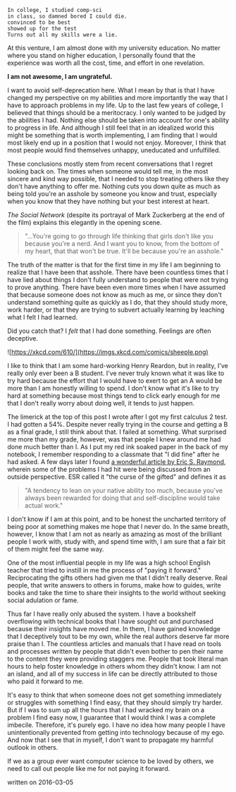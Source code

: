     In college, I studied comp-sci
    in class, so damned bored I could die.
    convinced to be best
    showed up for the test
    Turns out all my skills were a lie.

At this venture, I am almost done with my university education. No matter where you stand on higher education, I personally found that the experience was worth all the cost, time, and effort in one revelation.

**I am not awesome, I am ungrateful.**

I want to avoid self-deprecation here. What I mean by that is that I have changed my perspective on my abilities and more importantly the way that I have to approach problems in my life. Up to the last few years of college, I believed that things should be a meritocracy. I only wanted to be judged by the abilities I had. Nothing else should be taken into account for one's ability to progress in life. And although I still feel that in an idealized world this might be something that is worth implementing, I am finding that I would most likely end up in a position that I would not enjoy. Moreover, I think that most people would find themselves unhappy, uneducated and unfulfilled.

These conclusions mostly stem from recent conversations that I regret looking back on. The times when someone would tell me, in the most sincere and kind way possible, that I needed to stop treating others like they don't have anything to offer me. Nothing cuts you down quite as much as being told you're an asshole by someone you know and trust, especially when you know that they have nothing but your best interest at heart.

*The Social Network* (despite its portrayal of Mark Zuckerberg at the end of the film) explains this elegantly in the opening scene.

> "...You're going to go through life thinking that girls don't like you because you're a nerd. And I want you to know, from the bottom of my heart, that that won't be true. It'll be because you're an asshole."

The truth of the matter is that for the first time in my life I am beginning to realize that I have been that asshole. There have been countless times that I have lied about things I don't fully understand to people that were not trying to prove anything. There have been even more times when I have assumed that because someone does not know as much as me, or since they don't understand something quite as quickly as I do, that they should study more, work harder, or that they are trying to subvert actually learning by leaching what I felt I had learned.

Did you catch that? I *felt* that I had done something. Feelings are often deceptive.

![https://xkcd.com/610/](https://imgs.xkcd.com/comics/sheeple.png)

I like to think that I am some hard-working Henry Reardon, but in reality, I've really only ever been a B student. I've never truly known what it was like to try hard because the effort that I would have to exert to get an A would be more than I am honestly willing to spend. I don't know what it's like to try hard at something because most things tend to click early enough for me that I don't really worry about doing well, it tends to just happen.

The limerick at the top of this post I wrote after I got my first calculus 2 test. I had gotten a 54%. Despite never really trying in the course and getting a B as a final grade, I still think about that. I failed at something. What surprised me more than my grade, however, was that people I knew around me had done much better than I. As I put my red ink soaked paper in the back of my notebook, I remember responding to a classmate that \"I did fine\" after he had asked. A few days later I found [a wonderful article by Eric S. Raymond](https://www.vanadac.com/~dajhorn/novelties/ESR%20-%20Curse%20Of%20The%20Gifted.html), wherein some of the problems I had hit were being discussed from an outside perspective. ESR called it \"the curse of the gifted\" and defines it as

> "A tendency to lean on your native ability too much, because you've always been rewarded for doing that and self-discipline would take actual work."

I don't know if I am at this point, and to be honest the uncharted territory of being poor at something makes me hope that I never do. In the same breath, however, I know that I am not as nearly as amazing as most of the brilliant people I work with, study with, and spend time with, I am sure that a fair bit of them might feel the same way.

One of the most influential people in my life was a high school English teacher that tried to instill in me the process of \"paying it forward.\" Reciprocating the gifts others had given me that I didn't really deserve. Real people, that write answers to others in forums, make how to guides, write books and take the time to share their insights to the world without seeking social adulation or fame. 

Thus far I have really only abused the system. I have a bookshelf overflowing with technical books that I have sought out and purchased because their insights have moved me. In them, I have gained knowledge that I deceptively tout to be my own, while the real authors deserve far more praise than I. The countless articles and manuals that I have read on tools and processes written by people that didn't even bother to pen their name to the content they were providing staggers me. People that took literal man hours to help foster knowledge in others whom they didn't know. I am not an island, and all of my success in life can be directly attributed to those who paid it forward to me.

It's easy to think that when someone does not get something immediately or struggles with something I find easy, that they should simply try harder. But if I was to sum up all the hours that I had wracked my brain on a problem I find easy now, I guarantee that I would think I was a complete imbecile. Therefore, it's purely ego. I have no idea how many people I have unintentionally prevented from getting into technology because of my ego. And now that I see that in myself, I don't want to propagate my harmful outlook in others.

If we as a group ever want computer science to be loved by others, we need to call out people like me for not paying it forward.

<p id="date">written on 2016-03-05</p>
